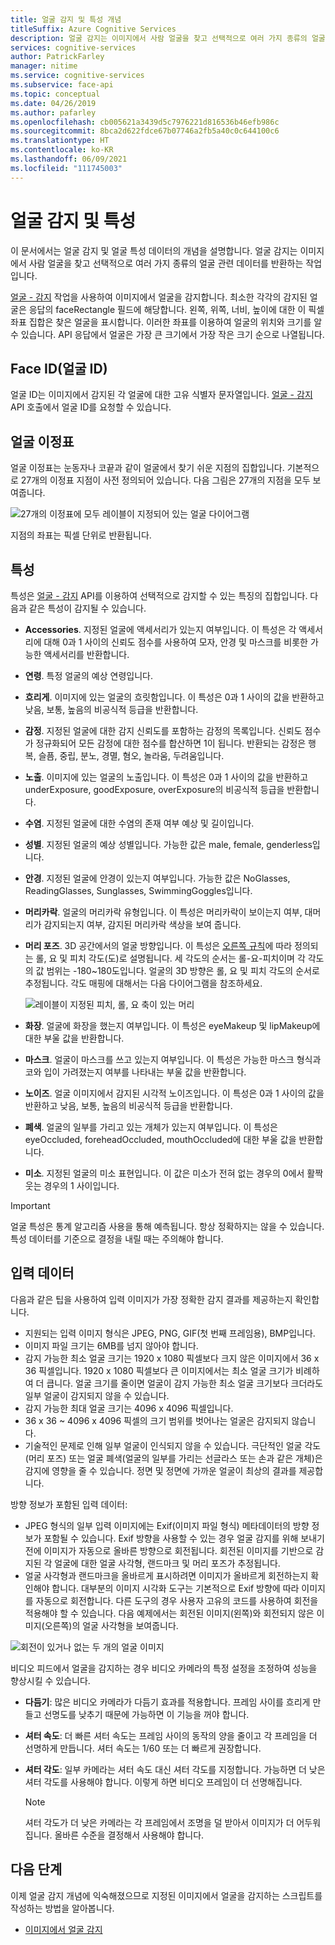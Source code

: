 ```yaml
---
title: 얼굴 감지 및 특성 개념
titleSuffix: Azure Cognitive Services
description: 얼굴 감지는 이미지에서 사람 얼굴을 찾고 선택적으로 여러 가지 종류의 얼굴 관련 데이터를 반환하는 작업입니다.
services: cognitive-services
author: PatrickFarley
manager: nitime
ms.service: cognitive-services
ms.subservice: face-api
ms.topic: conceptual
ms.date: 04/26/2019
ms.author: pafarley
ms.openlocfilehash: cb005621a3439d5c7976221d816536b46efb986c
ms.sourcegitcommit: 8bca2d622fdce67b07746a2fb5a40c0c644100c6
ms.translationtype: HT
ms.contentlocale: ko-KR
ms.lasthandoff: 06/09/2021
ms.locfileid: "111745003"
---
```

# <a name="face-detection-and-attributes"></a>얼굴 감지 및 특성

이 문서에서는 얼굴 감지 및 얼굴 특성 데이터의 개념을 설명합니다. 얼굴 감지는 이미지에서 사람 얼굴을 찾고 선택적으로 여러 가지 종류의 얼굴 관련 데이터를 반환하는 작업입니다.

[얼굴 - 감지](https://westus.dev.cognitive.microsoft.com/docs/services/563879b61984550e40cbbe8d/operations/563879b61984550f30395236) 작업을 사용하여 이미지에서 얼굴을 감지합니다. 최소한 각각의 감지된 얼굴은 응답의 faceRectangle 필드에 해당합니다. 왼쪽, 위쪽, 너비, 높이에 대한 이 픽셀 좌표 집합은 찾은 얼굴을 표시합니다. 이러한 좌표를 이용하여 얼굴의 위치와 크기를 알 수 있습니다. API 응답에서 얼굴은 가장 큰 크기에서 가장 작은 크기 순으로 나열됩니다.

## <a name="face-id"></a>Face ID(얼굴 ID)

얼굴 ID는 이미지에서 감지된 각 얼굴에 대한 고유 식별자 문자열입니다. [얼굴 - 감지](https://westus.dev.cognitive.microsoft.com/docs/services/563879b61984550e40cbbe8d/operations/563879b61984550f30395236) API 호출에서 얼굴 ID를 요청할 수 있습니다.

## <a name="face-landmarks"></a>얼굴 이정표

얼굴 이정표는 눈동자나 코끝과 같이 얼굴에서 찾기 쉬운 지점의 집합입니다. 기본적으로 27개의 이정표 지점이 사전 정의되어 있습니다. 다음 그림은 27개의 지점을 모두 보여줍니다.

![27개의 이정표에 모두 레이블이 지정되어 있는 얼굴 다이어그램](../Images/landmarks.1.jpg)

지점의 좌표는 픽셀 단위로 반환됩니다.

## <a name="attributes"></a>특성

특성은 [얼굴 - 감지](https://westus.dev.cognitive.microsoft.com/docs/services/563879b61984550e40cbbe8d/operations/563879b61984550f30395236) API를 이용하여 선택적으로 감지할 수 있는 특징의 집합입니다. 다음과 같은 특성이 감지될 수 있습니다.

* **Accessories**. 지정된 얼굴에 액세서리가 있는지 여부입니다. 이 특성은 각 액세서리에 대해 0과 1 사이의 신뢰도 점수를 사용하여 모자, 안경 및 마스크를 비롯한 가능한 액세서리를 반환합니다.
* **연령**. 특정 얼굴의 예상 연령입니다.
* **흐리게**. 이미지에 있는 얼굴의 흐릿함입니다. 이 특성은 0과 1 사이의 값을 반환하고 낮음, 보통, 높음의 비공식적 등급을 반환합니다.
* **감정**. 지정된 얼굴에 대한 감지 신뢰도를 포함하는 감정의 목록입니다. 신뢰도 점수가 정규화되어 모든 감정에 대한 점수를 합산하면 1이 됩니다. 반환되는 감정은 행복, 슬픔, 중립, 분노, 경멸, 혐오, 놀라움, 두려움입니다.
* **노출**. 이미지에 있는 얼굴의 노출입니다. 이 특성은 0과 1 사이의 값을 반환하고 underExposure, goodExposure, overExposure의 비공식적 등급을 반환합니다.
* **수염**. 지정된 얼굴에 대한 수염의 존재 여부 예상 및 길이입니다.
* **성별**. 지정된 얼굴의 예상 성별입니다. 가능한 값은 male, female, genderless입니다.
* **안경**. 지정된 얼굴에 안경이 있는지 여부입니다. 가능한 값은 NoGlasses, ReadingGlasses, Sunglasses, SwimmingGoggles입니다.
* **머리카락**. 얼굴의 머리카락 유형입니다. 이 특성은 머리카락이 보이는지 여부, 대머리가 감지되는지 여부, 감지된 머리카락 색상을 보여 줍니다.
* **머리 포즈**. 3D 공간에서의 얼굴 방향입니다. 이 특성은 [오른쪽 규칙](https://en.wikipedia.org/wiki/Right-hand_rule)에 따라 정의되는 롤, 요 및 피치 각도(도)로 설명됩니다. 세 각도의 순서는 롤-요-피치이며 각 각도의 값 범위는 -180~180도입니다. 얼굴의 3D 방향은 롤, 요 및 피치 각도의 순서로 추정됩니다. 각도 매핑에 대해서는 다음 다이어그램을 참조하세요.

    ![레이블이 지정된 피치, 롤, 요 축이 있는 머리](../Images/headpose.1.jpg)
* **화장**. 얼굴에 화장을 했는지 여부입니다. 이 특성은 eyeMakeup 및 lipMakeup에 대한 부울 값을 반환합니다.
* **마스크**.  얼굴이 마스크를 쓰고 있는지 여부입니다. 이 특성은 가능한 마스크 형식과 코와 입이 가려졌는지 여부를 나타내는 부울 값을 반환합니다.
* **노이즈**. 얼굴 이미지에서 감지된 시각적 노이즈입니다. 이 특성은 0과 1 사이의 값을 반환하고 낮음, 보통, 높음의 비공식적 등급을 반환합니다.
* **폐색**. 얼굴의 일부를 가리고 있는 개체가 있는지 여부입니다. 이 특성은 eyeOccluded, foreheadOccluded, mouthOccluded에 대한 부울 값을 반환합니다.
* **미소**. 지정된 얼굴의 미소 표현입니다. 이 값은 미소가 전혀 없는 경우의 0에서 활짝 웃는 경우의 1 사이입니다.

> [!IMPORTANT]
> 얼굴 특성은 통계 알고리즘 사용을 통해 예측됩니다. 항상 정확하지는 않을 수 있습니다. 특성 데이터를 기준으로 결정을 내릴 때는 주의해야 합니다.

## <a name="input-data"></a>입력 데이터

다음과 같은 팁을 사용하여 입력 이미지가 가장 정확한 감지 결과를 제공하는지 확인합니다.

* 지원되는 입력 이미지 형식은 JPEG, PNG, GIF(첫 번째 프레임용), BMP입니다.
* 이미지 파일 크기는 6MB를 넘지 않아야 합니다.
* 감지 가능한 최소 얼굴 크기는 1920 x 1080 픽셀보다 크지 않은 이미지에서 36 x 36 픽셀입니다. 1920 x 1080 픽셀보다 큰 이미지에서는 최소 얼굴 크기가 비례하여 더 큽니다. 얼굴 크기를 줄이면 얼굴이 감지 가능한 최소 얼굴 크기보다 크더라도 일부 얼굴이 감지되지 않을 수 있습니다.
* 감지 가능한 최대 얼굴 크기는 4096 x 4096 픽셀입니다.
* 36 x 36 ~ 4096 x 4096 픽셀의 크기 범위를 벗어나는 얼굴은 감지되지 않습니다.
* 기술적인 문제로 인해 일부 얼굴이 인식되지 않을 수 있습니다. 극단적인 얼굴 각도(머리 포즈) 또는 얼굴 폐색(얼굴의 일부를 가리는 선글라스 또는 손과 같은 개체)은 감지에 영향을 줄 수 있습니다. 정면 및 정면에 가까운 얼굴이 최상의 결과를 제공합니다.

방향 정보가 포함된 입력 데이터:
* JPEG 형식의 일부 입력 이미지에는 Exif(이미지 파일 형식) 메타데이터의 방향 정보가 포함될 수 있습니다. Exif 방향을 사용할 수 있는 경우 얼굴 감지를 위해 보내기 전에 이미지가 자동으로 올바른 방향으로 회전됩니다. 회전된 이미지를 기반으로 감지된 각 얼굴에 대한 얼굴 사각형, 랜드마크 및 머리 포즈가 추정됩니다.
* 얼굴 사각형과 랜드마크을 올바르게 표시하려면 이미지가 올바르게 회전하는지 확인해야 합니다. 대부분의 이미지 시각화 도구는 기본적으로 Exif 방향에 따라 이미지를 자동으로 회전합니다. 다른 도구의 경우 사용자 고유의 코드를 사용하여 회전을 적용해야 할 수 있습니다. 다음 예제에서는 회전된 이미지(왼쪽)와 회전되지 않은 이미지(오른쪽)의 얼굴 사각형을 보여줍니다.

![회전이 있거나 없는 두 개의 얼굴 이미지](../Images/image-rotation.png)

비디오 피드에서 얼굴을 감지하는 경우 비디오 카메라의 특정 설정을 조정하여 성능을 향상시킬 수 있습니다.

* **다듬기**: 많은 비디오 카메라가 다듬기 효과를 적용합니다. 프레임 사이를 흐리게 만들고 선명도를 낮추기 때문에 가능하면 이 기능을 꺼야 합니다.
* **셔터 속도**: 더 빠른 셔터 속도는 프레임 사이의 동작의 양을 줄이고 각 프레임을 더 선명하게 만듭니다. 셔터 속도는 1/60 또는 더 빠르게 권장합니다.
* **셔터 각도**: 일부 카메라는 셔터 속도 대신 셔터 각도를 지정합니다. 가능하면 더 낮은 셔터 각도를 사용해야 합니다. 이렇게 하면 비디오 프레임이 더 선명해집니다.

    >[!NOTE]
    > 셔터 각도가 더 낮은 카메라는 각 프레임에서 조명을 덜 받아서 이미지가 더 어두워집니다. 올바른 수준을 결정해서 사용해야 합니다.

## <a name="next-steps"></a>다음 단계

이제 얼굴 감지 개념에 익숙해졌으므로 지정된 이미지에서 얼굴을 감지하는 스크립트를 작성하는 방법을 알아봅니다.

* [이미지에서 얼굴 감지](../Face-API-How-to-Topics/HowtoDetectFacesinImage.md)

